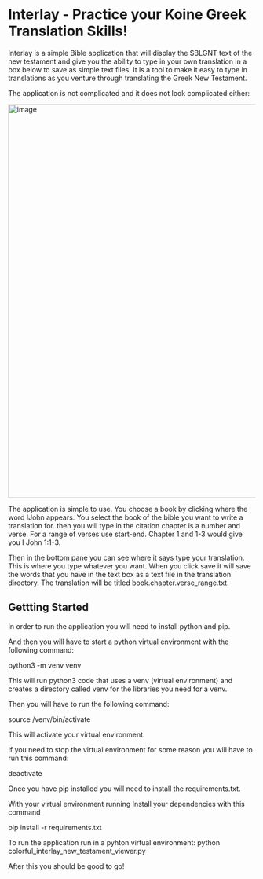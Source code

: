 # Interlay - Practice your Koine Greek Translation Skills! 


Interlay is a simple Bible application that will display the SBLGNT text of the new testament and give you the ability to type in your own translation in a box below to save as simple text files. It is a tool to make it easy to type in translations as you venture through translating the Greek New Testament.

The application is not complicated and it does not look complicated either:



<img width="801" alt="image" src="https://github.com/endelofaustin/Interlay/assets/53027219/b12cfb80-43d3-43b9-a4e6-98e09fcd684d">



The application is simple to use. You choose a book by clicking where the word IJohn appears. 
You select the book of the bible you want to write a translation for. then you will type in the citation chapter is a number and verse. For a range of verses use start-end. Chapter 1 and 1-3 would give you I John 1:1-3. 

Then in the bottom pane you can see where it says type your translation. This is where you type whatever you want. When you click save it will save the words that you have in the text box as a text file in the translation directory. The translation will be titled book.chapter.verse_range.txt. 


## Gettting Started ##

In order to run the application you will need to install python and pip.



And then you will have to start a python virtual environment with the following command:

python3 -m venv venv 



This will run python3 code that uses a venv (virtual environment) and creates a directory called venv for the libraries you need for a venv. 



Then you will have to run the following command:

source /venv/bin/activate

This will activate your virtual environment. 



If you need to stop the virtual environment for some reason you will have to run this command:

deactivate



Once you have pip installed you will need to install the requirements.txt.

With your virtual environment running 
Install your dependencies with this command

pip install -r requirements.txt



To run the application run in a pyhton virtual environment:
python colorful_interlay_new_testament_viewer.py




After this you should be good to go! 
